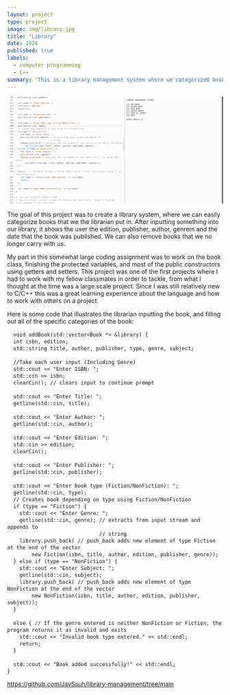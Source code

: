 ```yaml
---
layout: project
type: project
image: img/library.jpg
title: "Library"
date: 2024
published: true
labels:
  - computer programming
  - C++
summary: "This is a library management system where we categorized books that we input, based on their genre, author, date of publishment, edition, and publishers."
---
```

<img width="2000px" src="../img/lib.jpg" >


The goal of this project was to create a library system, where we can easily categorize books that we the librarian put in. After inputting something into our library, it shows the user the edition, publisher, author, genrem and the date that the book was published. We can also remove books that we no longer carry with us.

My part in this somewhat large coding assignment was to work on the book class, finishing the protected variables, and most of the public constructors using getters and setters. This project was one of the first projects where I had to work with my fellow classmates in order to tackle, from what I thought at the time was a large scale project. Since I was still relatively new to C/C++ this was a great learning experience about the language and how to work with others on a project.

Here is some code that illustrates the librarian inputting the book, and filling out all of the specific categories of the book:

      void addBook(std::vector<Book *> &library) {
      int isbn, edition;
      std::string title, author, publisher, type, genre, subject;
    
      //Take each user input (Including Genre)
      std::cout << "Enter ISBN: ";
      std::cin >> isbn;
      clearCin(); // clears input to continue prompt
    
      std::cout << "Enter Title: ";
      getline(std::cin, title);
    
      std::cout << "Enter Author: ";
      getline(std::cin, author);
    
      std::cout << "Enter Edition: ";
      std::cin >> edition;
      clearCin();
    
      std::cout << "Enter Publisher: ";
      getline(std::cin, publisher);
    
      std::cout << "Enter book type (Fiction/NonFiction): ";
      getline(std::cin, type);
      // Creates book depending on type using Fiction/NonFiction
      if (type == "Fiction") {
        std::cout << "Enter Genre: ";
        getline(std::cin, genre); // extracts from input stream and appends to
                                  // string
        library.push_back( // push_back adds new element of type Fiction at the end of the vector
            new Fiction(isbn, title, author, edition, publisher, genre));
      } else if (type == "NonFiction") {
        std::cout << "Enter Subject: ";
        getline(std::cin, subject);
        library.push_back( // push_back adds new element of type NonFiction at the end of the vector
            new NonFiction(isbn, title, author, edition, publisher, subject));
      } 
    
      else { // If the genre entered is neither NonFiction or Fiction, the program returns it as invalid and exits
        std::cout << "Invalid book type entered." << std::endl;
        return;
      }
    
      std::cout << "Book added successfully!" << std::endl;
    }

  
https://github.com/JaySsuh/library-management/tree/main
